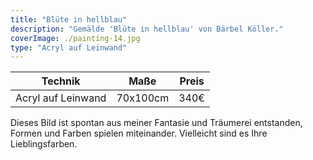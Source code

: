 ```yaml
---
title: "Blüte in hellblau"
description: "Gemälde 'Blüte in hellblau' von Bärbel Köller."
coverImage: ./painting-14.jpg
type: "Acryl auf Leinwand"
---
```


| Technik            | Maße    | Preis |
|--------------------|---------|-------|
| Acryl auf Leinwand    | 70x100cm | 340€  |

Dieses Bild ist spontan aus meiner Fantasie und Träumerei entstanden, Formen und Farben spielen miteinander. Vielleicht sind es Ihre Lieblingsfarben. 
